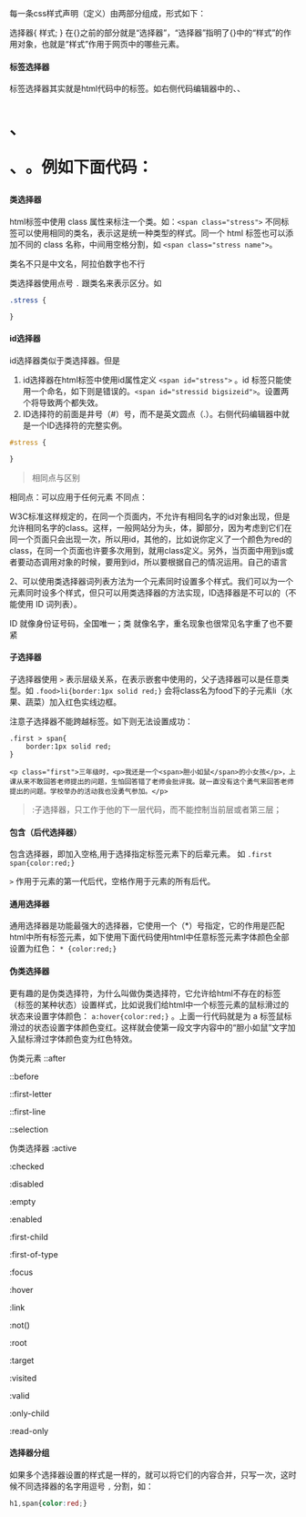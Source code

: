 每一条css样式声明（定义）由两部分组成，形式如下：

选择器{
    样式;
}
在{}之前的部分就是“选择器”，“选择器”指明了{}中的“样式”的作用对象，也就是“样式”作用于网页中的哪些元素。

#### 标签选择器

标签选择器其实就是html代码中的标签。如右侧代码编辑器中的<html>、<body>、<h1>、<p>、<img>。例如下面代码：

#### 类选择器

html标签中使用 class 属性来标注一个类。如：`<span class="stress">` 不同标签可以使用相同的类名，表示这是统一种类型的样式。同一个 html 标签也可以添加不同的 class 名称，中间用空格分割，如 `<span class="stress name">`。

类名不只是中文名，阿拉伯数字也不行

类选择器使用点号 `.` 跟类名来表示区分。如
```css
.stress {

}
```

#### id选择器
id选择器类似于类选择器。但是
1. id选择器在html标签中使用id属性定义 `<span id="stress">` 。id 标签只能使用一个命名，如下则是错误的。`<span id="stressid bigsizeid">`。设置两个将导致两个都失效。
2. ID选择符的前面是井号（#）号，而不是英文圆点（.）。右侧代码编辑器中就是一个ID选择符的完整实例。

```css
#stress {

}
```
> 相同点与区别

相同点：可以应用于任何元素
不同点：

W3C标准这样规定的，在同一个页面内，不允许有相同名字的id对象出现，但是允许相同名字的class。这样，一般网站分为头，体，脚部分，因为考虑到它们在同一个页面只会出现一次，所以用id，其他的，比如说你定义了一个颜色为red的class，在同一个页面也许要多次用到，就用class定义。另外，当页面中用到js或者要动态调用对象的时候，要用到id，所以要根据自己的情况运用。自己的语言

2、可以使用类选择器词列表方法为一个元素同时设置多个样式。我们可以为一个元素同时设多个样式，但只可以用类选择器的方法实现，ID选择器是不可以的（不能使用 ID 词列表）。


ID 就像身份证号码，全国唯一；类 就像名字，重名现象也很常见名字重了也不要紧

#### 子选择器

子选择器使用 `>` 表示层级关系，在表示嵌套中使用的，父子选择器可以是任意类型。如
`.food>li{border:1px solid red;}` 
会将class名为food下的子元素li（水果、蔬菜）加入红色实线边框。

注意子选择器不能跨越标签。如下则无法设置成功：
```
.first > span{
    border:1px solid red;
}

<p class="first">三年级时，<p>我还是一个<span>胆小如鼠</span>的小女孩</p>，上课从来不敢回答老师提出的问题，生怕回答错了老师会批评我。就一直没有这个勇气来回答老师提出的问题。学校举办的活动我也没勇气参加。</p>
```

>:子选择器，只工作于他的下一层代码，而不能控制当前层或者第三层；

#### 包含（后代选择器）
包含选择器，即加入空格,用于选择指定标签元素下的后辈元素。 如 `.first  span{color:red;}` 

`>` 作用于元素的第一代后代，空格作用于元素的所有后代。

#### 通用选择器
通用选择器是功能最强大的选择器，它使用一个（*）号指定，它的作用是匹配html中所有标签元素，如下使用下面代码使用html中任意标签元素字体颜色全部设置为红色： `* {color:red;}`

#### 伪类选择器

更有趣的是伪类选择符，为什么叫做伪类选择符，它允许给html不存在的标签（标签的某种状态）设置样式，比如说我们给html中一个标签元素的鼠标滑过的状态来设置字体颜色：
 `a:hover{color:red;}` 。上面一行代码就是为 a 标签鼠标滑过的状态设置字体颜色变红。这样就会使第一段文字内容中的“胆小如鼠”文字加入鼠标滑过字体颜色变为红色特效。

伪类元素
::after

::before

::first-letter

::first-line

::selection


伪类选择器
:active

:checked

:disabled

:empty

:enabled

:first-child

:first-of-type

:focus

:hover

:link

:not()

:root

:target

:visited

:valid

:only-child

:read-only

#### 选择器分组
如果多个选择器设置的样式是一样的，就可以将它们的内容合并，只写一次，这时候不同选择器的名字用逗号 `,` 分割，如：
```css
h1,span{color:red;}
```